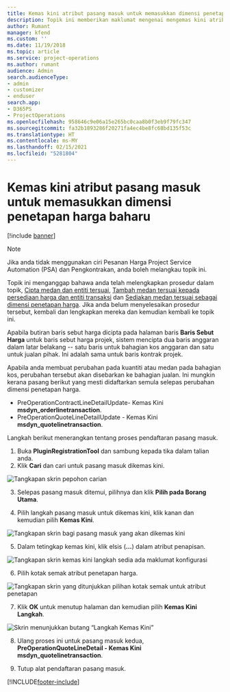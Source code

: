 ```yaml
---
title: Kemas kini atribut pasang masuk untuk memasukkan dimensi penetapan harga baharu
description: Topik ini memberikan maklumat mengenai mengemas kini atribut pasang masuk untuk dimensi penetapan.
author: Rumant
manager: kfend
ms.custom: ''
ms.date: 11/19/2018
ms.topic: article
ms.service: project-operations
ms.author: rumant
audience: Admin
search.audienceType:
- admin
- customizer
- enduser
search.app:
- D365PS
- ProjectOperations
ms.openlocfilehash: 958646c9e06a15e265bc0caa8b0f3eb9f79fc347
ms.sourcegitcommit: fa32b1893286f20271fa4ec4be8fc68bd135f53c
ms.translationtype: HT
ms.contentlocale: ms-MY
ms.lasthandoff: 02/15/2021
ms.locfileid: "5281804"
---
```

# <a name="update-plug-in-attributes-to-include-new-pricing-dimensions"></a>Kemas kini atribut pasang masuk untuk memasukkan dimensi penetapan harga baharu

[!include [banner](../includes/psa-now-project-operations.md)]

> [!NOTE]
> Jika anda tidak menggunakan ciri Pesanan Harga Project Service Automation (PSA) dan Pengkontrakan, anda boleh melangkau topik ini.

Topik ini menganggap bahawa anda telah melengkapkan prosedur dalam topik, [Cipta medan dan entiti tersuai](create-custom-fields-entities.md), [Tambah medan tersuai kepada persediaan harga dan entiti transaksi](field-references.md) dan [Sediakan medan tersuai sebagai dimensi penetapan harga](set-up-pricing-dimensions.md). Jika anda belum menyelesaikan prosedur tersebut, kembali dan lengkapkan mereka dan kemudian kembali ke topik ini.

Apabila butiran baris sebut harga dicipta pada halaman baris **Baris Sebut Harga** untuk baris sebut harga projek, sistem mencipta dua baris anggaran dalam latar belakang -- satu baris untuk bahagian kos anggaran dan satu untuk jualan pihak. Ini adalah sama untuk baris kontrak projek.

Apabila anda membuat perubahan pada kuantiti atau medan pada bahagian kos, perubahan tersebut akan disebarkan ke bahagian jualan. Ini mungkin kerana pasang berikut yang mesti didaftarkan semula selepas perubahan dimensi penetapan harga.

- PreOperationContractLineDetailUpdate- Kemas Kini **msdyn_orderlinetransaction**.
- PreOperationQuoteLineDetailUpdate - Kemas Kini **msdyn_quotelinetransaction**.

Langkah berikut menerangkan tentang proses pendaftaran pasang masuk.

1. Buka **PluginRegistrationTool** dan sambung kepada tika dalam talian anda.
2. Klik **Cari** dan cari untuk pasang masuk dikemas kini.

 ![Tangkapan skrin pepohon carian](media/PRT-1.png)

3. Selepas pasang masuk ditemui, pilihnya dan klik **Pilih pada Borang Utama**.

4. Pilih langkah pasang masuk untuk dikemas kini, klik kanan dan kemudian pilih **Kemas Kini**.

 ![Tangkapan skrin bagi pasang masuk yang akan dikemas kini](media/PRT-2.png)
 
5. Dalam tetingkap kemas kini, klik elsis (**...**) dalam atribut penapisan.

 ![Tangkapan skrin kemas kini langkah sedia ada maklumat konfigurasi](media/PRT-3.png)
 
6. Pilih kotak semak atribut penetapan harga.

 ![Tangkapan skrin yang ditunjukkan pilihan kotak semak untuk atribut penetapan](media/PRT-4.png)

7. Klik **OK** untuk menutup halaman dan kemudian pilih **Kemas Kini Langkah**.

 ![Skrin menunjukkan butang “Langkah Kemas Kini”](media/PRT-5.png)
 
8. Ulang proses ini untuk pasang masuk kedua, **PreOperationQuoteLineDetail - Kemas Kini msdyn_quotelinetransaction**.

9. Tutup alat pendaftaran pasang masuk.



[!INCLUDE[footer-include](../includes/footer-banner.md)]